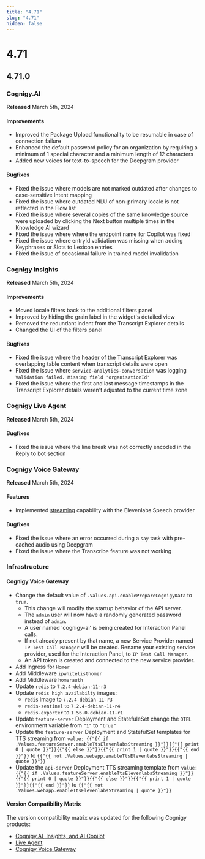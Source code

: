 ```yaml
---
title: "4.71"
slug: "4.71"
hidden: false
---
```


# 4.71

## 4.71.0

### Cognigy.AI

**Released** March 5th, 2024

#### Improvements

- Improved the Package Upload functionality to be resumable in case of connection failure
- Enhanced the default password policy for an organization by requiring a minimum of 1 special character and a minimum length of 12 characters
- Added new voices for text-to-speech for the Deepgram provider

#### Bugfixes

- Fixed the issue where models are not marked outdated after changes to case-sensitive Intent mapping
- Fixed the issue where outdated NLU of non-primary locale is not reflected in the Flow list
- Fixed the issue where several copies of the same knowledge source were uploaded by clicking the Next button multiple times in the Knowledge AI wizard
- Fixed the issue where where the endpoint name for Copilot was fixed
- Fixed the issue where entryId validation was missing when adding Keyphrases or Slots to Lexicon entries
- Fixed the issue of occasional failure in trained model invalidation

### Cognigy Insights

**Released** March 5th, 2024

#### Improvements

- Moved locale filters back to the additional filters panel
- Improved by hiding the grain label in the widget's detailed view
- Removed the redundant indent from the Transcript Explorer details
- Changed the UI of the filters panel

#### Bugfixes

- Fixed the issue where the header of the Transcript Explorer was overlapping table content when transcript details were open
- Fixed the issue where `service-analytics-conversation` was logging `Validation failed. Missing field 'organisationId'`
- Fixed the issue where the first and last message timestamps in the Transcript Explorer details weren't adjusted to the current time zone

### Cognigy Live Agent

**Released** March 5th, 2024

#### Bugfixes

- Fixed the issue where the line break was not correctly encoded in the Reply to bot section

### Cognigy Voice Gateway

**Released** March 5th, 2024

#### Features

- Implemented [streaming](../voicegateway/webapp/streaming.md) capability with the Elevenlabs Speech provider

#### Bugfixes

- Fixed the issue where an error occurred during a `say` task with pre-cached audio using Deepgram
- Fixed the issue where the Transcribe feature was not working

### Infrastructure

#### Cognigy Voice Gateway

- Change the default value of `.Values.api.enablePrepareCognigyData` to `true`.
  - This change will modify the startup behavior of the API server.
  - The `admin` user will now have a randomly generated password instead of `admin`.
  - A user named 'cognigy-ai' is being created for Interaction Panel calls.
  - If not already present by that name, a new Service Provider named `IP Test Call Manager` will be created. Rename your existing service provider, used for the Interaction Panel, to `IP Test Call Manager`.
  - An API token is created and connected to the new service provider.
- Add Ingress for `Homer`
- Add Middleware `ipwhitelisthomer`
- Add Middleware `homerauth`
- Update `redis` to `7.2.4-debian-11-r3`
- Update `redis high availabilty` images:
    - `redis` image to `7.2.4-debian-11-r3`
    - `redis-sentinel` to `7.2.4-debian-11-r4`
    - `redis-exporter` to `1.56.0-debian-11-r1`
- Update `feature-server` Deployment and StatefuleSet change the `OTEL` environment variable from `"1"` to `"true"`
- Update the `feature-server` Deployment and StatefulSet templates for TTS streaming from `value: {{"{{ if .Values.featureServer.enableTtsElevenlabsStreaming }}"}}{{"{{ print 0 | quote }}"}}{{"{{ else }}"}}{{"{{ print 1 | quote }}"}}{{"{{ end }}"}}` to `{{"{{ not .Values.webapp.enableTtsElevenlabsStreaming | quote }}"}}`
- Update the `api-server` Deployment TTS streaming template from `value: {{"{{ if .Values.featureServer.enableTtsElevenlabsStreaming }}"}}{{"{{ print 0 | quote }}"}}{{"{{ else }}"}}{{"{{ print 1 | quote }}"}}{{"{{ end }}"}}` to `{{"{{ not .Values.webapp.enableTtsElevenlabsStreaming | quote }}"}}`

#### Version Compatibility Matrix

The version compatibility matrix was updated for the following Cognigy products:

- [Cognigy.AI, Insights, and AI Copilot](../ai/installation/version-compatibility-matrix.md)
- [Live Agent](../live-agent/installation/deployment/version-compatibility-matrix.md)
- [Cognigy Voice Gateway](../voicegateway/installation/version-compatibility-matrix.md)